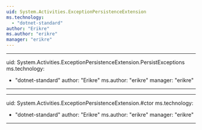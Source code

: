```yaml
---
uid: System.Activities.ExceptionPersistenceExtension
ms.technology: 
  - "dotnet-standard"
author: "Erikre"
ms.author: "erikre"
manager: "erikre"
---
```


---
uid: System.Activities.ExceptionPersistenceExtension.PersistExceptions
ms.technology: 
  - "dotnet-standard"
author: "Erikre"
ms.author: "erikre"
manager: "erikre"
---

---
uid: System.Activities.ExceptionPersistenceExtension.#ctor
ms.technology: 
  - "dotnet-standard"
author: "Erikre"
ms.author: "erikre"
manager: "erikre"
---
